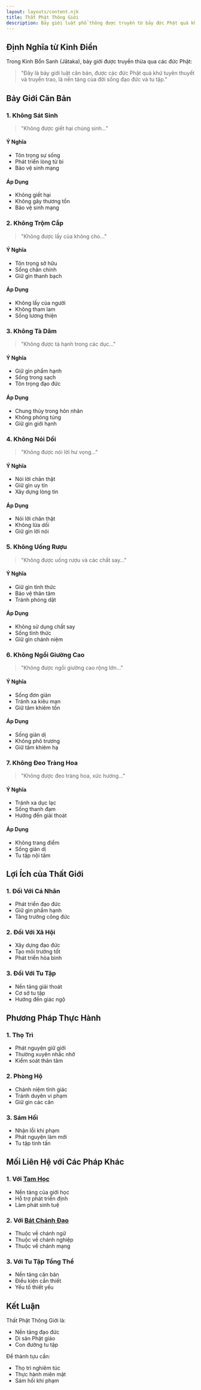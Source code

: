 ```yaml
---
layout: layouts/content.njk
title: Thất Phật Thông Giới
description: Bảy giới luật phổ thông được truyền từ bảy đức Phật quá khứ - nền tảng đạo đức căn bản
---
```


## Định Nghĩa từ Kinh Điển

Trong Kinh Bổn Sanh (Jātaka), bảy giới được truyền thừa qua các đức Phật:

> "Đây là bảy giới luật căn bản, được các đức Phật quá khứ tuyên thuyết và truyền trao, là nền tảng của đời sống đạo đức và tu tập."

## Bảy Giới Căn Bản

### 1. Không Sát Sinh
> "Không được giết hại chúng sinh..."

#### Ý Nghĩa
- Tôn trọng sự sống
- Phát triển lòng từ bi
- Bảo vệ sinh mạng

#### Áp Dụng
- Không giết hại
- Không gây thương tổn
- Bảo vệ sinh mạng

### 2. Không Trộm Cắp
> "Không được lấy của không cho..."

#### Ý Nghĩa
- Tôn trọng sở hữu
- Sống chân chính
- Giữ gìn thanh bạch

#### Áp Dụng
- Không lấy của người
- Không tham lam
- Sống lương thiện

### 3. Không Tà Dâm
> "Không được tà hạnh trong các dục..."

#### Ý Nghĩa
- Giữ gìn phẩm hạnh
- Sống trong sạch
- Tôn trọng đạo đức

#### Áp Dụng
- Chung thủy trong hôn nhân
- Không phóng túng
- Giữ gìn giới hạnh

### 4. Không Nói Dối
> "Không được nói lời hư vọng..."

#### Ý Nghĩa
- Nói lời chân thật
- Giữ gìn uy tín
- Xây dựng lòng tin

#### Áp Dụng
- Nói lời chân thật
- Không lừa dối
- Giữ gìn lời nói

### 5. Không Uống Rượu
> "Không được uống rượu và các chất say..."

#### Ý Nghĩa
- Giữ gìn tỉnh thức
- Bảo vệ thân tâm
- Tránh phóng dật

#### Áp Dụng
- Không sử dụng chất say
- Sống tỉnh thức
- Giữ gìn chánh niệm

### 6. Không Ngồi Giường Cao
> "Không được ngồi giường cao rộng lớn..."

#### Ý Nghĩa
- Sống đơn giản
- Tránh xa kiêu mạn
- Giữ tâm khiêm tốn

#### Áp Dụng
- Sống giản dị
- Không phô trương
- Giữ tâm khiêm hạ

### 7. Không Đeo Tràng Hoa
> "Không được đeo tràng hoa, xức hương..."

#### Ý Nghĩa
- Tránh xa dục lạc
- Sống thanh đạm
- Hướng đến giải thoát

#### Áp Dụng
- Không trang điểm
- Sống giản dị
- Tu tập nội tâm

## Lợi Ích của Thất Giới

### 1. Đối Với Cá Nhân
- Phát triển đạo đức
- Giữ gìn phẩm hạnh
- Tăng trưởng công đức

### 2. Đối Với Xã Hội
- Xây dựng đạo đức
- Tạo môi trường tốt
- Phát triển hòa bình

### 3. Đối Với Tu Tập
- Nền tảng giải thoát
- Cơ sở tu tập
- Hướng đến giác ngộ

## Phương Pháp Thực Hành

### 1. Thọ Trì
- Phát nguyện giữ giới
- Thường xuyên nhắc nhở
- Kiểm soát thân tâm

### 2. Phòng Hộ
- Chánh niệm tỉnh giác
- Tránh duyên vi phạm
- Giữ gìn các căn

### 3. Sám Hối
- Nhận lỗi khi phạm
- Phát nguyện làm mới
- Tu tập tinh tấn

## Mối Liên Hệ với Các Pháp Khác

### 1. Với [Tam Học](/content/tamhoc/)
- Nền tảng của giới học
- Hỗ trợ phát triển định
- Làm phát sinh tuệ

### 2. Với [Bát Chánh Đạo](/content/bat-chanh-dao/)
- Thuộc về chánh ngữ
- Thuộc về chánh nghiệp
- Thuộc về chánh mạng

### 3. Với Tu Tập Tổng Thể
- Nền tảng căn bản
- Điều kiện cần thiết
- Yếu tố thiết yếu

## Kết Luận

Thất Phật Thông Giới là:
- Nền tảng đạo đức
- Di sản Phật giáo
- Con đường tu tập

Để thành tựu cần:
- Thọ trì nghiêm túc
- Thực hành miên mật
- Sám hối khi phạm
